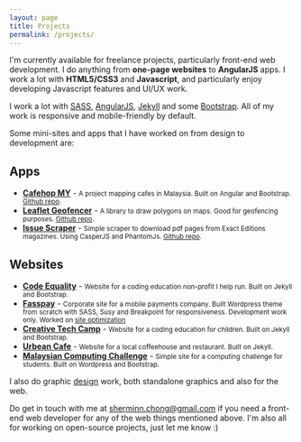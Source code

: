 ```yaml
---
layout: page
title: Projects
permalink: /projects/
---
```


I'm currently available for freelance projects, particularly front-end web development. I do anything from __one-page websites__ to __AngularJS__ apps. I work a lot with __HTML5/CSS3__ and __Javascript__, and particularly enjoy developing Javascript features and UI/UX work. 

I work a lot with [SASS](http://sass-lang.com/), [AngularJS](https://angularjs.org/), [Jekyll](http://jekyllrb.com/) and some [Bootstrap](http://getbootstrap.com/). All of my work is responsive and mobile-friendly by default. 


Some mini-sites and apps that I have worked on from design to development are:

## Apps
* __[Cafehop MY](http://cafehop.my)__ - <small>A project mapping cafes in Malaysia. Built on Angular and Bootstrap. <a href="https://github.com/CafehopMY/cafehopmy.github.io">Github repo</a>.</small>
* __[Leaflet Geofencer](http://piratefsh.github.io/leaflet.geofencer)__ - <small>A library to draw polygons on maps. Good for geofencing purposes. <a href="https://github.com/piratefsh/leaflet.geofencer">Github repo</a>.</small>
* __[Issue Scraper](https://github.com/piratefsh/exactedition-issue-scaper)__ - <small>Simple scraper to download pdf pages from Exact Editions magazines. Using CasperJS and PhantomJs. <a href="https://github.com/piratefsh/exactedition-issue-scaper">Github repo</a>.</small>

## Websites
* __[Code Equality](http://codeequality.org)__ - <small>Website for a coding education non-profit I help run. Built on Jekyll and Bootstrap.</small>
* __[Fasspay](http://fasspay.com)__ - <small>Corporate site for a mobile payments company. Built Wordpress theme from scratch with SASS, Susy and Breakpoint for responsiveness. Development work only. Worked on [site optimization](/projects/2015/01/23/site-optimizations.html)</small>
* __[Creative Tech Camp](http://creativetechcamp.com)__ - <small>Website for a coding education for children. Built on Jekyll and Bootstrap.</small>
* __[Urbean Cafe](http://urbeankl.github.io/)__ - <small>Website for a local coffeehouse and restaurant. Built on Jekyll.</small>
* __[Malaysian Computing Challenge](http://ioimalaysia.org/)__ - <small>Simple site for a computing challenge for students. Built on Wordpress and Bootstrap.</small> 


I also do graphic [design](http://www.behance.net/piratefsh) work, both standalone graphics and also for the web. 

Do get in touch with me at [sherminn.chong@gmail.com](mailto:sherminn.chong@gmail.com) if you need a front-end web developer for any of the web things mentioned above. I'm also all for working on open-source projects, just let me know :)